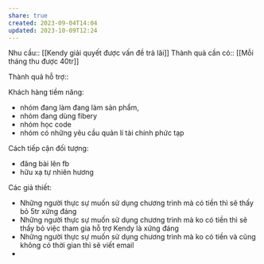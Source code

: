 ```yaml
---
share: true
created: 2023-09-04T14:04
updated: 2023-10-09T12:24
---
```



Nhu cầu:: [[Kendy giải quyết được vấn đề trả lãi]] 
Thành quả cần có:: [[Mỗi tháng thu được 40tr]]

Thành quả hỗ trợ::

Khách hàng tiềm năng:
- nhóm đang làm đang làm sản phẩm,
- nhóm đang dùng fibery
- nhóm học code
- nhóm có những yêu cầu quản lí tài chính phức tạp 

Cách tiếp cận đối tượng:
- đăng bài lên fb
- hữu xạ tự nhiên hương

Các giả thiết:
- Những người thực sự muốn sử dụng chương trình mà có tiền thì sẽ thấy bỏ 5tr xứng đáng 
- Những người thực sự muốn sử dụng chương trình mà ko có tiền thì sẽ thấy bỏ việc tham gia hỗ trợ Kendy là xứng đáng
- Những người thực sự muốn sử dụng chương trình mà ko có tiền và cũng không có thời gian thì sẽ viết email
- 